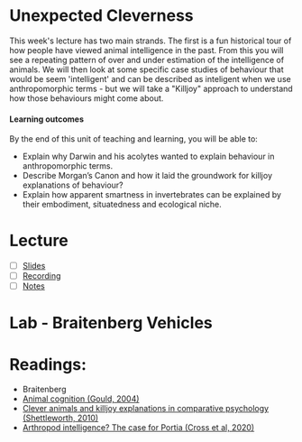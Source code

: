 # Unexpected Cleverness
This week's lecture has two main strands. The first is a fun historical tour of how people have viewed animal intelligence in the past. From this you will see a repeating pattern of over and under estimation of the intelligence of animals. We will then look at some specific case studies of behaviour that would be seem 'intelligent' and can be described as inteligent when we use anthropomorphic terms - but we will take a "Killjoy" approach to understand how those behaviours might come about.

#### Learning outcomes
By the end of this unit of teaching and learning, you will be able to:
- Explain why Darwin and his acolytes wanted to explain behaviour in anthropomorphic terms.
- Describe Morgan’s Canon and how it laid the groundwork for killjoy explanations of behaviour?
- Explain how apparent smartness in invertebrates can be explained by their embodiment, situatedness and ecological niche.

# Lecture 
- [ ] [Slides](https://github.com/LukeBirkett/study-planner/blob/main/826G5_Intelligence_in_Animals_and_Machines/weeks/week_2/files/IAM%20Lecture%202%20Unexpected%20Cleverness%202025-1.pdf)
- [ ] [Recording]()
- [ ] [Notes](https://github.com/LukeBirkett/study-planner/blob/main/826G5_Intelligence_in_Animals_and_Machines/weeks/week_2/files/lecture_notes.md)

# Lab - Braitenberg Vehicles


# Readings:
- Braitenberg
- [Animal cognition (Gould, 2004)](https://readinglists.sussex.ac.uk/leganto/public/44SUS_INST/citation/23770971080002461?auth=SAML)
- [Clever animals and killjoy explanations in comparative psychology (Shettleworth, 2010)](https://readinglists.sussex.ac.uk/leganto/public/44SUS_INST/citation/23770971090002461?auth=SAML)
- [Arthropod intelligence? The case for Portia (Cross et al, 2020)](https://readinglists.sussex.ac.uk/leganto/public/44SUS_INST/citation/23770971100002461?auth=SAML)
